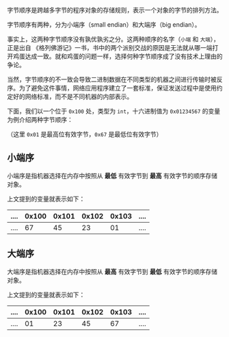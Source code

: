 字节顺序是跨越多字节的程序对象的存储规则，表示一个对象的字节的排列方法。

字节顺序有两种，分为小端序（small endian）和大端序（big endian）。

事实上，这两种字节顺序没有孰优孰劣之分。这两种顺序的名字（`小端` 和 `大端`），正是出自 《格列佛游记》一书，书中的两个派别交战的原因是无法就从哪一端打开鸡蛋达成一致。就和鸡蛋的问题一样，选择何种字节顺序成了没有技术上理由的争论。

当然，字节顺序的不一致会导致二进制数据在不同类型的机器之间进行传输时被反序。为了避免这件事情，网络应用程序建立了一套标准，保证发送过程中是使用约定好的网络标准，而不是不同机器的内部表示。

下面，我们以一个位于 `0x100` 处，类型为 `int`，十六进制值为 `0x01234567` 的变量为例介绍两种字节顺序：

（这里 `0x01` 是最高位有效字节，`0x67` 是最低位有效字节）

## 小端序

小端序是指机器选择在内存中按照从 **最低** 有效字节到 **最高** 有效字节的顺序存储对象。

上文提到的变量就表示如下：

| .... | 0x100 | 0x101 | 0x102 | 0x103 | .... |
| ----- | ----- | ----- | ----- | ----- | ----- |
| .... | 67 | 45 | 23 | 01 | .... |

## 大端序

大端序是指机器选择在内存中按照从 **最高** 有效字节到 **最低** 有效字节的顺序存储对象。

上文提到的变量就表示如下：

| .... | 0x100 | 0x101 | 0x102 | 0x103 | .... |
| ----- | ----- | ----- | ----- | ----- | ----- |
| .... | 01 | 23 | 45 | 67 | .... |
